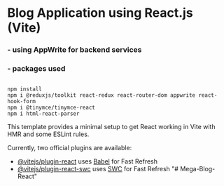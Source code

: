# Blog Application using React.js (Vite)

### - using AppWrite for backend services

### - packages used

```

npm install
npm i @reduxjs/toolkit react-redux react-router-dom appwrite react-hook-form
npm i @tinymce/tinymce-react
npm i html-react-parser

```

This template provides a minimal setup to get React working in Vite with HMR and some ESLint rules.

Currently, two official plugins are available:

- [@vitejs/plugin-react](https://github.com/vitejs/vite-plugin-react/blob/main/packages/plugin-react/README.md) uses [Babel](https://babeljs.io/) for Fast Refresh
- [@vitejs/plugin-react-swc](https://github.com/vitejs/vite-plugin-react-swc) uses [SWC](https://swc.rs/) for Fast Refresh
  "# Mega-Blog-React"
